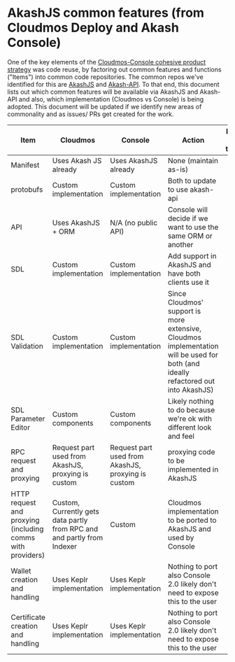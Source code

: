 # AkashJS common features (from Cloudmos Deploy and Akash Console)

One of the key elements of the [Cloudmos-Console cohesive product strategy](https://github.com/akash-network/community/blob/5bc4d0af07dbb4ea955e7ebed19393fabe69891b/product-strategy/cloudmos-console-product-strategy.md) was code reuse, by factoring out common features and functions ("Items") into common code repositories. The common repos we've identified for this are [AkashJS](https://github.com/akash-network/akashjs) and [Akash-API](https://github.com/akash-network/akash-api). To that end, this document lists out which common features will be available via AkashJS and Akash-API and also, which implementation (Cloudmos vs Console) is being adopted. This document will be updated if we identify new areas of commonality and as issues/ PRs get created for the work.

| Item                | Cloudmos              |   Console               |         Action                  | Issue or PR for tracking |
|           ---       |      ---              |    ---                  |          ---                    | --- |
| Manifest            | Uses Akash JS already | Uses AkashJS already    |  None (maintain as-is)          | | 
| protobufs           | Custom implementation | Custom implementation   | Both to update to use akash-api | |
| API                 | Uses AkashJS + ORM    | N/A (no public API)     | Console will decide if we want to use the same ORM or another | |
| SDL                 | Custom implementation | Custom implementation   | Add support in AkashJS and have both clients use it | 
| SDL Validation      | Custom implementation | Custom implementation   | Since Cloudmos' support is more extensive, Cloudmos implementation will be used for both (and ideally refactored out into AkashJS)  | |
| SDL Parameter Editor | Custom components    | Custom components | Likely nothing to do because we're ok with different look and feel |
| RPC request and proxying | Request part used from AkashJS, proxying is custom | Request part used from AkashJS, proxying is custom | proxying code to be implemented in AkashJS| |
| HTTP request and proxying (including comms with providers) | Custom, Currently gets data partly from RPC and and partly from Indexer | Custom | Cloudmos implementation to be ported to AkashJS and used by Console | |
| Wallet creation and handling | Uses Keplr implementation | Uses Keplr implementation | Nothing to port also Console 2.0 likely don't need to expose this to the user | |
| Certificate creation and handling | Uses Keplr implementation | Uses Keplr implementation | Nothing to port also Console 2.0 likely don't need to expose this to the user | |
